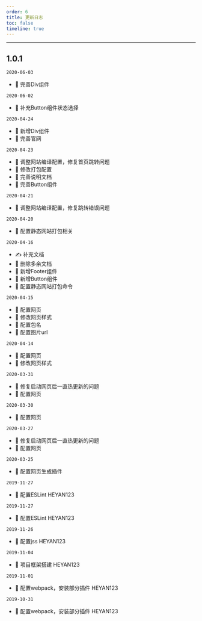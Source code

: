 ```yaml
---
order: 6
title: 更新日志
toc: false
timeline: true
---
```


---

## 1.0.1

`2020-06-03`

- 🌟 完善Div组件

`2020-06-02`

- 🌟 补充Button组件状态选择

`2020-04-24`

- 🌟 新增Div组件
- 🌟 完善官网

`2020-04-23`

- 🔨 调整网站编译配置，修复首页跳转问题
- 🔨 修改打包配置
- 🔨 完善说明文档
- 🌟 完善Button组件

`2020-04-21`

- 🔨 调整网站编译配置，修复跳转错误问题

`2020-04-20`

- 🔨 配置静态网站打包相关

`2020-04-16`

- ✍️ 补充文档
- 🔨 删除多余文档
- 🌟 新增Footer组件
- 🌟 新增Button组件
- 🔨 配置静态网站打包命令

`2020-04-15`

- 🔨 配置网页
- 🔨 修改网页样式
- 🔨 配置包名
- 🔨 配置图片url

`2020-04-14`

- 🔨 配置网页
- 🔨 修改网页样式

`2020-03-31`

- 🐛 修复启动网页后一直热更新的问题
- 🔨 配置网页

`2020-03-30`

- 🔨 配置网页

`2020-03-27`

- 🐛 修复启动网页后一直热更新的问题
- 🔨 配置网页

`2020-03-25`

- 🔨 配置网页生成插件

`2019-11-27`

- 🔨 配置ESLint HEYAN123

`2019-11-27`

- 🔨 配置ESLint HEYAN123

`2019-11-26`

- 🔨 配置jss HEYAN123

`2019-11-04`

- 🔨 项目框架搭建 HEYAN123

`2019-11-01`

- 🔨 配置webpack，安装部分插件 HEYAN123

`2019-10-31`

- 🔨 配置webpack，安装部分插件 HEYAN123
